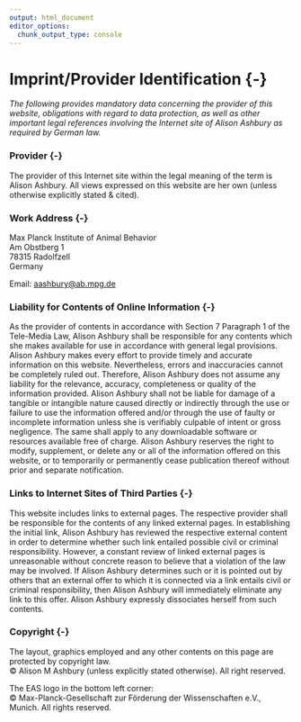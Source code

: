 ```yaml
---
output: html_document
editor_options:
  chunk_output_type: console
---
```





# Imprint/Provider Identification {-}

*The following provides mandatory data concerning the provider of this website, obligations with regard to data protection, as well as other important legal references involving the Internet site of Alison Ashbury as required by German law.*

### Provider {-}
The provider of this Internet site within the legal meaning of the term is Alison Ashbury. All views expressed on this website are her own (unless otherwise explicitly stated & cited).

### Work Address {-}
Max Planck Institute of Animal Behavior <br>
Am Obstberg 1 <br>
78315 Radolfzell <br>
Germany <br>

Email: aashbury@ab.mpg.de


### Liability for Contents of Online Information {-}
As the provider of contents in accordance with Section 7 Paragraph 1 of the Tele-Media Law, Alison Ashbury shall be responsible for any contents which she makes available for use in accordance with general legal provisions. Alison Ashbury makes every effort to provide timely and accurate information on this website. Nevertheless, errors and inaccuracies cannot be completely ruled out. Therefore, Alison Ashbury does not assume any liability for the relevance, accuracy, completeness or quality of the information provided. Alison Ashbury shall not be liable for damage of a tangible or intangible nature caused directly or indirectly through the use or failure to use the information offered and/or through the use of faulty or incomplete information unless she is verifiably culpable of intent or gross negligence. The same shall apply to any downloadable software or resources available free of charge. Alison Ashbury reserves the right to modify, supplement, or delete any or all of the information offered on this website, or to temporarily or permanently cease publication thereof without prior and separate notification.

### Links to Internet Sites of Third Parties {-}
This website includes links to external pages. The respective provider shall be responsible for the contents of any linked external pages. In establishing the initial link, Alison Ashbury has reviewed the respective external content in order to determine whether such link entailed possible civil or criminal responsibility. However, a constant review of linked external pages is unreasonable without concrete reason to believe that a violation of the law may be involved. If Alison Ashbury determines such or it is pointed out by others that an external offer to which it is connected via a link entails civil or criminal responsibility, then Alison Ashbury will immediately eliminate any link to this offer. Alison Ashbury expressly dissociates herself from such contents.

### Copyright {-}
The layout, graphics employed and any other contents on this page are protected by copyright law. <br>
© Alison M Ashbury (unless explicitly stated otherwise). All right reserved. 

The EAS logo in the bottom left corner: <br>
© Max-Planck-Gesellschaft zur Förderung der Wissenschaften e.V., Munich. All rights reserved.
